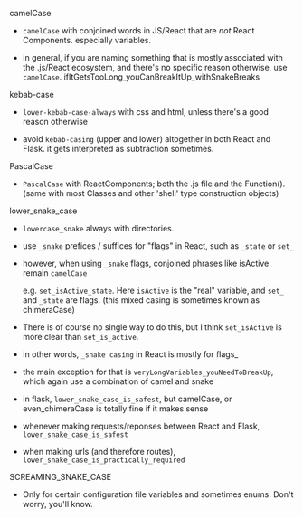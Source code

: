 

camelCase

  - `camelCase` with conjoined words in JS/React that are *not* 
  React Components. especially variables.

  - in general, if you are naming something that is mostly associated with 
  the .js/React ecosystem, and there's no specific reason otherwise, 
  use `camelCase`.  ifItGetsTooLong_youCanBreakItUp_withSnakeBreaks


kebab-case

  - `lower-kebab-case-always` with css and html, unless there's a good 
  reason otherwise

  - avoid `kebab-casing` (upper and lower) altogether in both React 
  and Flask. it gets interpreted as subtraction sometimes. 


PascalCase

  - `PascalCase` with ReactComponents; both the .js file and the Function().
     (same with most Classes and other 'shell' type construction objects)


lower_snake_case

  - `lowercase_snake` always with directories.  

  - use `_snake` prefices / suffices for "flags" in React, 
  such as `_state` or `set_` 

  - however, when using `_snake` flags, conjoined phrases like 
  isActive remain `camelCase`

    e.g. `set_isActive_state`. Here `isActive` is the "real" variable, 
    and `set_` and `_state` are flags. (this mixed casing is sometimes known as chimeraCase)

  - There is of course no single way to do this, but I think
   `set_isActive` is more clear than `set_is_active`.

  - in other words, `_snake casing` in React is mostly for flags_ 

  - the main exception for that is `veryLongVariables_youNeedToBreakUp`, which 
  again use a combination of camel and snake

  - in flask, `lower_snake_case_is_safest`, but camelCase, or even_chimeraCase 
    is totally fine if it makes sense

  - whenever making requests/reponses between React and Flask, `lower_snake_case_is_safest`

  - when making urls (and therefore routes), `lower_snake_case_is_practically_required`



SCREAMING_SNAKE_CASE
  - Only for certain configuration file variables and sometimes enums. 
  Don't worry, you'll know.
